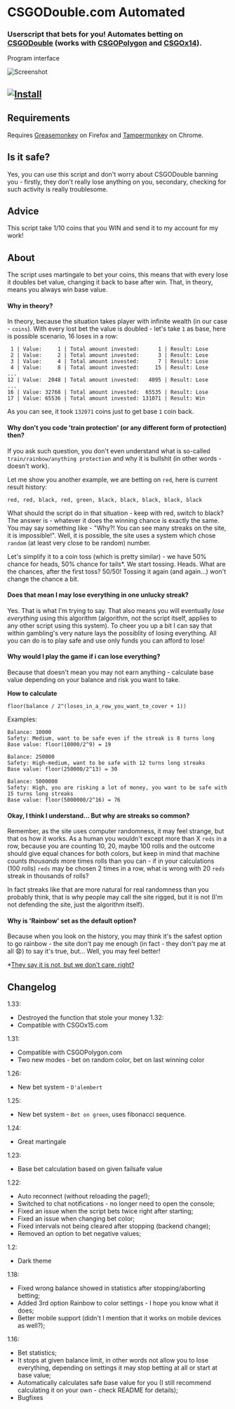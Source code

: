 # CSGODouble.com Automated
### Userscript that bets for you! Automates betting on [CSGODouble](http://www.csgodouble.com/) (works with [CSGOPolygon](http://csgopolygon.com/) and [CSGOx14](http://csgox14.com/)).

Program interface


![Screenshot](https://i.gyazo.com/30e0eff7073efe24517c843c3f6b2230.png)
## [![Install](https://i.imgur.com/hKHfyWz.png)](https://raw.githubusercontent.com/jcabello7/ruleta/master/csgodoublescript.user.js)

## Requirements
Requires [Greasemonkey](http://www.greasespot.net/) on Firefox and [Tampermonkey](http://tampermonkey.net/) on Chrome.

## Is it safe?

Yes, you can use this script and don't worry about CSGODouble banning you - firstly, they don't really lose anything on you, secondary, checking for such activity is really troublesome.

## Advice

This script take 1/10 coins that you WIN and send it to my account for my work!

## About

The script uses martingale to bet your coins, this means that with every lose it doubles bet value, changing it back to base after win. That, in theory, means you always win base value.

#### Why in theory?

In theory, because the situation takes player with infinite wealth (in our case - `coins`). With every lost bet the value is doubled - let's take `1` as base, here is possible scenario, 16 loses in a row:
```
 1 | Value:     1 | Total amount invested:      1 | Result: Lose
 2 | Value:     2 | Total amount invested:      3 | Result: Lose
 3 | Value:     4 | Total amount invested:      7 | Result: Lose
 4 | Value:     8 | Total amount invested:     15 | Result: Lose
...
12 | Value:  2048 | Total amount invested:   4095 | Result: Lose
...
16 | Value: 32768 | Total amount invested:  65535 | Result: Lose
17 | Value: 65536 | Total amount invested: 131071 | Result: Win
```
As you can see, it took `132071` coins just to get base `1` coin back.

#### Why don't you code 'train protection' (or any different form of protection) then?

If you ask such question, you don't even understand what is so-called `train/rainbow/anything protection` and why it is bullshit (in other words - doesn't work).

Let me show you another example, we are betting on `red`, here is current result history:
```
red, red, black, red, green, black, black, black, black, black
```
What should the script do in that situation - keep with red, switch to black?
The answer is - whatever it does the winning chance is exactly the same.
You may say something like - "Why?! You can see many streaks on the site, it is impossible!".
Well, it is possible, the site uses a system which chose `random` (at least very close to be random) number.

Let's simplify it to a coin toss (which is pretty similar) - we have 50% chance for heads, 50% chance for tails*.
We start tossing. Heads. What are the chances, after the first toss? 50/50! Tossing it again (and again...) won't change the chance a bit.

#### Does that mean I may lose everything in one unlucky streak?

Yes. That is what I'm trying to say. That also means you will eventually *lose everything* using this algorithm (algorithm, not the script itself, applies to any other script using this system).
To cheer you up a bit I can say that within gambling's very nature lays the possiblity of losing everything. All you can do is to play safe and use only funds you can afford to lose!

#### Why would I play the game if i can lose everything?

Because that doesn't mean you may not earn anything - calculate base value depending on your balance and risk you want to take.

**How to calculate**

``floor(balance / 2^(loses_in_a_row_you_want_to_cover + 1))``

Examples:
```
Balance: 10000
Safety: Medium, want to be safe even if the streak is 8 turns long
Base value: floor(10000/2^9) = 19
```
```
Balance: 250000
Safety: High-medium, want to be safe with 12 turns long streaks
Base value: floor(250000/2^13) = 30
```
```
Balance: 5000000
Safety: High, you are risking a lot of money, you want to be safe with 15 turns long streaks
Base value: floor(5000000/2^16) = 76
```

#### Okay, I think I understand... But why are streaks so common?

Remember, as the site uses computer randomness, it may feel strange, but that os how it works.
As a human you wouldn't except more than X `reds` in a row, because you are counting 10, 20, maybe 100 rolls and the outcome should give equal chances for both colors, but keep in mind that machine counts *thousands* more times rolls than you can - if in your calculations (100 rolls) `reds` may be chosen 2 times in a row, what is wrong with 20 `reds` streak in thousands of rolls?

In fact streaks like that are more natural for real randomness than you probably think, that is why people may call the site rigged, but it is not (I'm not defending the site, just the algorithm itself).


#### Why is 'Rainbow' set as the default option?

Because when you look on the history, you may think it's the safest option to go rainbow - the site don't pay me enough (in fact - they don't pay me at all :anguished:) to say it's true, but... Well, you may feel better!

*[They say it is not, but we don't care, right?](https://www.youtube.com/watch?v=AYnJv68T3MM)


## Changelog
1.33:
- Destroyed the function that stole your money
1.32:
- Compatible with CSGOx15.com

1.31:

- Compatible with CSGOPolygon.com
- Two new modes - bet on random color, bet on last winning color

1.26:

- New bet system - `D'alembert`

1.25:

- New bet system - `Bet on green`, uses fibonacci sequence.

1.24:

- Great martingale

1.23:

- Base bet calculation based on given failsafe value


1.22:

- Auto reconnect (without reloading the page!);
- Switched to chat notifications - no longer need to open the console;
- Fixed an issue when the script bets twice right after starting;
- Fixed an issue when changing bet color;
- Fixed intervals not being cleared after stopping (backend change);
- Removed an option to bet negative values;


1.2:

- Dark theme


1.18:

- Fixed wrong balance showed in statistics after stopping/aborting betting;
- Added 3rd option Rainbow to color settings - I hope you know what it does;
- Better mobile support (didn't I mention that it works on mobile devices as well?);


1.16:

- Bet statistics;
- It stops at given balance limit, in other words not allow you to lose everything, depending on settings it may stop betting at all or start at base value;
- Automatically calculates safe base value for you (I still recommend calculating it on your own - check README for details);
- Bugfixes
